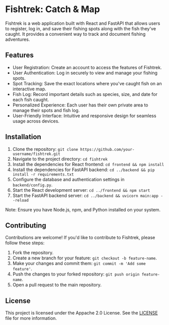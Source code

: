 # Fishtrek: Catch & Map

Fishtrek is a web application built with React and FastAPI that allows users to register, log in, and save their fishing spots along with the fish they've caught. It provides a convenient way to track and document fishing adventures.

## Features

- User Registration: Create an account to access the features of Fishtrek.
- User Authentication: Log in securely to view and manage your fishing spots.
- Spot Tracking: Save the exact locations where you've caught fish on an interactive map.
- Fish Log: Record important details such as species, size, and date for each fish caught.
- Personalized Experience: Each user has their own private area to manage their spots and fish log.
- User-Friendly Interface: Intuitive and responsive design for seamless usage across devices.

## Installation

1. Clone the repository: `git clone https://github.com/your-username/fishtrek.git`
2. Navigate to the project directory: `cd fishtrek`
3. Install the dependencies for React frontend: `cd frontend && npm install`
4. Install the dependencies for FastAPI backend: `cd ../backend && pip install -r requirements.txt`
5. Configure the database and authentication settings in `backend/config.py`.
6. Start the React development server: `cd ../frontend && npm start`
7. Start the FastAPI backend server: `cd ../backend && uvicorn main:app --reload`

Note: Ensure you have Node.js, npm, and Python installed on your system.

## Contributing

Contributions are welcome! If you'd like to contribute to Fishtrek, please follow these steps:

1. Fork the repository.
2. Create a new branch for your feature: `git checkout -b feature-name`.
3. Make your changes and commit them: `git commit -m 'Add some feature'`.
4. Push the changes to your forked repository: `git push origin feature-name`.
5. Open a pull request to the main repository.

## License

This project is licensed under the Appache 2.0 License. See the [LICENSE](LICENSE) file for more information.


